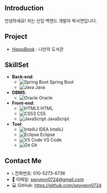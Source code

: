 ## Introduction
안녕하세요! 저는 신입 백엔드 개발자 박서연입니다.

## Project
- [ HippoBook](https://github.com/seoyeon0724/hippoBook) : 나만의 도서관

## SkillSet
- **Back-end**: 
  - ![Spring Boot](https://img.icons8.com/color/48/000000/spring-logo.png) Spring Boot
  - ![Java](https://img.icons8.com/color/48/000000/java-coffee-cup-logo.png) Java
- **DBMS**: 
  - ![Oracle](https://img.icons8.com/color/48/000000/oracle-logo.png) Oracle
- **Front-end**:
  - ![HTML5](https://img.icons8.com/color/48/000000/html-5.png) HTML
  - ![CSS3](https://img.icons8.com/color/48/000000/css3.png) CSS
  - ![JavaScript](https://img.icons8.com/color/48/000000/javascript.png) JavaScript
- **Tool**:
  - ![IntelliJ IDEA](https://img.icons8.com/color/48/000000/intellij-idea.png) IntelliJ
  - ![Eclipse](https://img.icons8.com/officel/48/000000/eclipse.png) Eclipse
  - ![VS Code](https://img.icons8.com/color/48/000000/visual-studio-code-2019.png) VS Code
  - ![Git](https://img.icons8.com/color/48/000000/git.png) Git

## Contact Me
- 📞 전화번호: 010-5273-6736
- 📧 이메일: seoyeon0724@gmail.com
- 💻 GitHub: https://github.com/seoyeon0724
